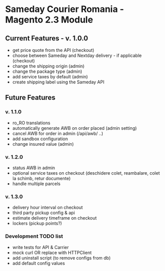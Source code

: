 # Sameday Courier Romania - Magento 2.3 Module

## Current Features - v. 1.0.0
- get price quote from the API (checkout)
- choose between Sameday and Nextday delivery - if applicable (checkout)
- change the shipping origin (admin)
- change the package type (admin)
- add service taxes by default (admin)
- create shipping label using the Sameday API

## Future Features

### v. 1.1.0
- ro_RO translations
- automatically generate AWB on order placed (admin setting)
- cancel AWB for order in admin (/api/awb/ ..)
- add sandbox configuration
- change insured value (admin)

### v. 1.2.0
- status AWB in admin
- optional service taxes on checkout (deschidere colet, reambalare, colet la schimb, retur documente)
- handle multiple parcels

### v. 1.3.0
- delivery hour interval on checkout
- third party pickup config & api
- estimate delivery timeframe on checkout
- lockers (pickup points?)

### Development TODO list
- write tests for API & Carrier
- mock curl OR replace with HTTPClient
- add uninstall script (to remove configs from db)
- add default config values